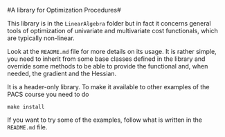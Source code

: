 #A library for Optimization Procedures#

This library is in the `LinearAlgebra` folder but in fact it concerns
general tools of optimization of univariate and multivariate cost
functionals, which are typically non-linear.

Look at the `README.md` file for more details on its usage. It is
rather simple, you need to inherit from some base classes defined in
the library and override some methods to be able to provide the
functional and, when needed, the gradient and the Hessian.

It is a header-only library. To make it available to other examples of the PACS course you need to do

    make install

If you want to try some of the examples, follow what is written in the `README.md` file.
